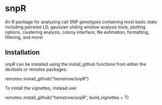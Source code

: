 # snpR
An R package for analyzing call SNP genotypes containing most basic stats including pairwise LD, gaussian sliding window analysis tools, plotting options, clustering analysis, colony interface, Ne estimation, formatting, filtering, and more!

## Installation

snpR can be installed using the install_github functions from either the devtools or remotes packages:

remotes::install_github("hemstrow/snpR")

To install the vignettes, instead use:

remotes::install_github("hemstrow/snpR", build_vignettes = T)
